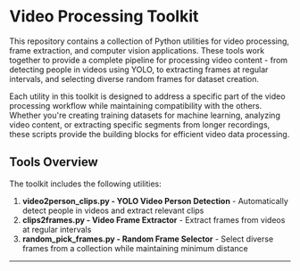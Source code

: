 # Video Processing Toolkit

This repository contains a collection of Python utilities for video processing, frame extraction, and computer vision applications. These tools work together to provide a complete pipeline for processing video content - from detecting people in videos using YOLO, to extracting frames at regular intervals, and selecting diverse random frames for dataset creation.

Each utility in this toolkit is designed to address a specific part of the video processing workflow while maintaining compatibility with the others. Whether you're creating training datasets for machine learning, analyzing video content, or extracting specific segments from longer recordings, these scripts provide the building blocks for efficient video data processing.

## Tools Overview

The toolkit includes the following utilities:

1. **video2person_clips.py - YOLO Video Person Detection** - Automatically detect people in videos and extract relevant clips
2. **clips2frames.py - Video Frame Extractor** - Extract frames from videos at regular intervals
3. **random_pick_frames.py - Random Frame Selector** - Select diverse frames from a collection while maintaining minimum distance

---



